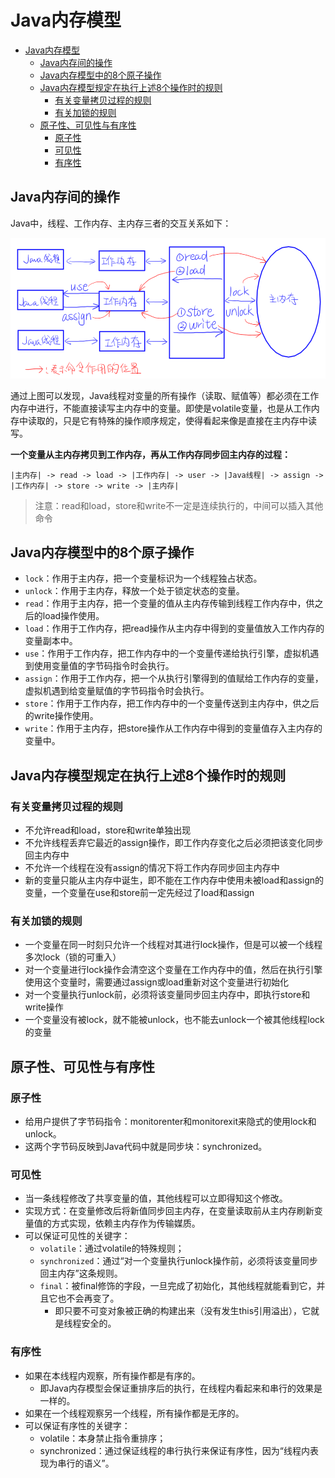 # Java内存模型

<!-- TOC -->

- [Java内存模型](#java内存模型)
    - [Java内存间的操作](#java内存间的操作)
    - [Java内存模型中的8个原子操作](#java内存模型中的8个原子操作)
    - [Java内存模型规定在执行上述8个操作时的规则](#java内存模型规定在执行上述8个操作时的规则)
        - [有关变量拷贝过程的规则](#有关变量拷贝过程的规则)
        - [有关加锁的规则](#有关加锁的规则)
    - [原子性、可见性与有序性](#原子性可见性与有序性)
        - [原子性](#原子性)
        - [可见性](#可见性)
        - [有序性](#有序性)

<!-- /TOC -->

## Java内存间的操作

Java中，线程、工作内存、主内存三者的交互关系如下：

![Java内存间的操作.png](./pic/Java内存间的操作.png)

通过上图可以发现，Java线程对变量的所有操作（读取、赋值等）都必须在工作内存中进行，不能直接读写主内存中的变量。即使是volatile变量，也是从工作内存中读取的，只是它有特殊的操作顺序规定，使得看起来像是直接在主内存中读写。

**一个变量从主内存拷贝到工作内存，再从工作内存同步回主内存的过程：**

```
|主内存| -> read -> load -> |工作内存| -> user -> |Java线程| -> assign -> |工作内存| -> store -> write -> |主内存|
```

> 注意：read和load，store和write不一定是连续执行的，中间可以插入其他命令

## Java内存模型中的8个原子操作

- `lock`：作用于主内存，把一个变量标识为一个线程独占状态。
- `unlock`：作用于主内存，释放一个处于锁定状态的变量。
- `read`：作用于主内存，把一个变量的值从主内存传输到线程工作内存中，供之后的load操作使用。
- `load`：作用于工作内存，把read操作从主内存中得到的变量值放入工作内存的变量副本中。
- `use`：作用于工作内存，把工作内存中的一个变量传递给执行引擎，虚拟机遇到使用变量值的字节码指令时会执行。
- `assign`：作用于工作内存，把一个从执行引擎得到的值赋给工作内存的变量，虚拟机遇到给变量赋值的字节码指令时会执行。
- `store`：作用于工作内存，把工作内存中的一个变量传送到主内存中，供之后的write操作使用。
- `write`：作用于主内存，把store操作从工作内存中得到的变量值存入主内存的变量中。


## Java内存模型规定在执行上述8个操作时的规则

### 有关变量拷贝过程的规则

- 不允许read和load，store和write单独出现
- 不允许线程丢弃它最近的assign操作，即工作内存变化之后必须把该变化同步回主内存中
- 不允许一个线程在没有assign的情况下将工作内存同步回主内存中
- 新的变量只能从主内存中诞生，即不能在工作内存中使用未被load和assign的变量，一个变量在use和store前一定先经过了load和assign

### 有关加锁的规则

- 一个变量在同一时刻只允许一个线程对其进行lock操作，但是可以被一个线程多次lock（锁的可重入）
- 对一个变量进行lock操作会清空这个变量在工作内存中的值，然后在执行引擎使用这个变量时，需要通过assign或load重新对这个变量进行初始化
- 对一个变量执行unlock前，必须将该变量同步回主内存中，即执行store和write操作
- 一个变量没有被lock，就不能被unlock，也不能去unlock一个被其他线程lock的变量


## 原子性、可见性与有序性

### 原子性

- 给用户提供了字节码指令：monitorenter和monitorexit来隐式的使用lock和unlock。
- 这两个字节码反映到Java代码中就是同步块：synchronized。

### 可见性

- 当一条线程修改了共享变量的值，其他线程可以立即得知这个修改。
- 实现方式：在变量修改后将新值同步回主内存，在变量读取前从主内存刷新变量值的方式实现，依赖主内存作为传输媒质。
- 可以保证可见性的关键字：
  - `volatile`：通过volatile的特殊规则；
  - `synchronized`：通过“对一个变量执行unlock操作前，必须将该变量同步回主内存”这条规则。
  - `final`：被final修饰的字段，一旦完成了初始化，其他线程就能看到它，并且它也不会再变了。
    - 即只要不可变对象被正确的构建出来（没有发生this引用溢出），它就是线程安全的。

### 有序性

- 如果在本线程内观察，所有操作都是有序的。
  - 即Java内存模型会保证重排序后的执行，在线程内看起来和串行的效果是一样的。
- 如果在一个线程观察另一个线程，所有操作都是无序的。
- 可以保证有序性的关键字：
  - volatile：本身禁止指令重排序；
  - synchronized：通过保证线程的串行执行来保证有序性，因为“线程内表现为串行的语义”。
